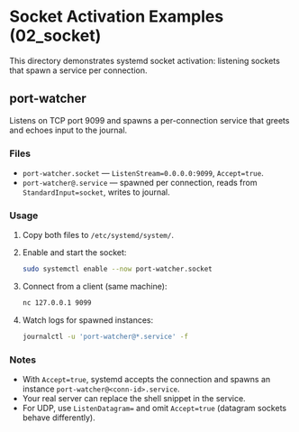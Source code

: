 # Socket Activation Examples (02_socket)

This directory demonstrates systemd socket activation: listening sockets that spawn a service per connection.

## port-watcher

Listens on TCP port 9099 and spawns a per-connection service that greets and echoes input to the journal.

### Files

- `port-watcher.socket` — `ListenStream=0.0.0.0:9099`, `Accept=true`.
- `port-watcher@.service` — spawned per connection, reads from `StandardInput=socket`, writes to journal.

### Usage

1. Copy both files to `/etc/systemd/system/`.
2. Enable and start the socket:

   ```bash
   sudo systemctl enable --now port-watcher.socket
   ```

3. Connect from a client (same machine):

   ```bash
   nc 127.0.0.1 9099
   ```

4. Watch logs for spawned instances:

   ```bash
   journalctl -u 'port-watcher@*.service' -f
   ```

### Notes

- With `Accept=true`, systemd accepts the connection and spawns an instance `port-watcher@<conn-id>.service`.
- Your real server can replace the shell snippet in the service.
- For UDP, use `ListenDatagram=` and omit `Accept=true` (datagram sockets behave differently).
